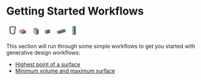 # Getting Started Workflows

<img src="../../assets/sample/beginer.png" style="width:200px;"/>

This section will run through some simple workflows to get you started with generative design workflows:

* [Highest point of a surface](04-01-01_highest-point-of-a-surface.md)
* [Minimum volume and maximum surface](04-01-02_minimum-volume-and-maximum-surface.md)